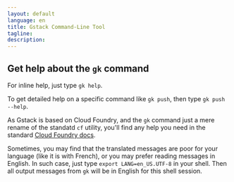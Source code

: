 ```yaml
---
layout: default
language: en
title: Gstack Command-Line Tool
tagline:
description:
---
```

## Get help about the `gk` command

For inline help, just type `gk help`.

To get detailed help on a specific command like `gk push`, then type
`gk push --help`.

As Gstack is based on Cloud Foundry, and the `gk` command just a mere rename
of the standatd `cf` utility, you'll find any help you need in the standard
[Cloud Foundry docs](https://docs.cloudfoundry.org/cf-cli/).

Sometimes, you may find that the translated messages are poor for your
language (like it is with French), or you may prefer reading messages in
English. In such case, just type `export LANG=en_US.UTF-8` in your shell. Then
all output messages from `gk` will be in English for this shell session.

